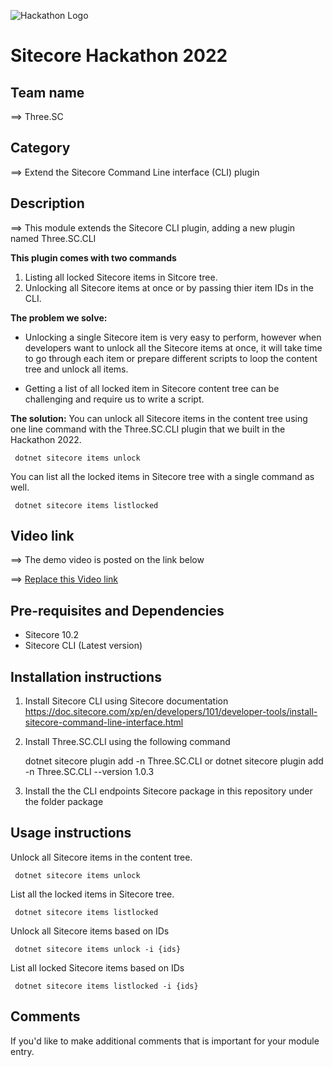 ![Hackathon Logo](docs/images/hackathon.png?raw=true "Hackathon Logo")
# Sitecore Hackathon 2022  

## Team name
⟹ Three.SC

## Category
⟹ Extend the Sitecore Command Line interface (CLI) plugin

## Description
⟹ This module extends the Sitecore CLI plugin, adding a new plugin named Three.SC.CLI

 **This plugin comes with two commands**
 1. Listing all locked Sitecore items in Sitcore tree.
 2. Unlocking all Sitecore items at once or by passing thier item IDs in the CLI.

**The problem we solve:**
 - Unlocking a single Sitecore item is very easy to perform, however when developers want to unlock all the Sitecore items at once, it will take time to go through each item or prepare different scripts to loop the content tree and unlock all items.

 - Getting a list of all locked item in Sitecore content tree can be challenging and require us to write a script.

 **The solution:**
 You can unlock all Sitecore items in the content tree using one line command with the Three.SC.CLI plugin that we built in the Hackathon 2022.  

     dotnet sitecore items unlock

 You can list all the locked items in Sitecore tree with a single command as well. 

     dotnet sitecore items listlocked


## Video link
⟹ The demo video is posted on the link below

⟹ [Replace this Video link](#video-link)



## Pre-requisites and Dependencies

- Sitecore 10.2 
- Sitecore CLI (Latest version)

## Installation instructions

 1. Install Sitecore CLI using Sitecore documentation https://doc.sitecore.com/xp/en/developers/101/developer-tools/install-sitecore-command-line-interface.html
 2. Install Three.SC.CLI using the following command

     dotnet sitecore plugin add -n Three.SC.CLI 
    or 
      dotnet sitecore plugin add -n Three.SC.CLI --version 1.0.3  
   
 3. Install the the CLI endpoints Sitecore package in this repository under the folder package


## Usage instructions

  Unlock all Sitecore items in the content tree.  

     dotnet sitecore items unlock

  List all the locked items in Sitecore tree. 

     dotnet sitecore items listlocked

  Unlock all Sitecore items based on IDs  

     dotnet sitecore items unlock -i {ids}

  List all locked Sitecore items based on IDs  

     dotnet sitecore items listlocked -i {ids}

    

## Comments
If you'd like to make additional comments that is important for your module entry.